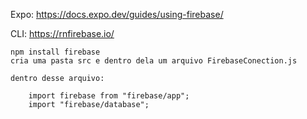 Expo: https://docs.expo.dev/guides/using-firebase/

CLI: https://rnfirebase.io/

    npm install firebase
    cria uma pasta src e dentro dela um arquivo FirebaseConection.js

    dentro desse arquivo:

        import firebase from "firebase/app";
        import "firebase/database";